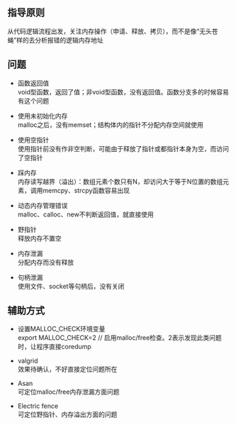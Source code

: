 ## 指导原则  
从代码逻辑流程出发，关注内存操作（申请、释放、拷贝），而不是像“无头苍蝇”样的去分析报错的逻辑内存地址  

## 问题 

* 函数返回值  
void型函数，返回了值；非void型函数，没有返回值。函数分支多的时候容易有这个问题

* 使用未初始化内存  
malloc之后，没有memset；结构体内的指针不分配内存空间就使用

* 使用空指针    
使用指针前没有作非空判断，可能由于释放了指针或都指针本身为空，而访问了空指针

* 踩内存   
内存读写越界（溢出）：数组元素个数只有N，却访问大于等于N位置的数组元素，调用memcpy、strcpy函数容易出现

* 动态内存管理错误    
malloc、calloc、new不判断返回值，就直接使用

* 野指针     
释放内存不置空

* 内存泄漏  
分配内存而没有释放

* 句柄泄漏  
使用文件、socket等句柄后，没有关闭


## 辅助方式
* 设置MALLOC_CHECK环境变量  
export MALLOC_CHECK=2  // 启用malloc/free检查。2表示发现此类问题时，让程序直接coredump

* valgrid    
效果待确认，不好直接定位问题所在  

* Asan    
可定位malloc/free内存泄漏方面问题

* Electric fence    
可定位野指针、内存溢出方面的问题
